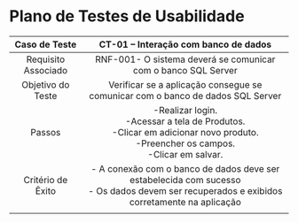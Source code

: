 # Plano de Testes de Usabilidade

| **Caso de Teste**   | **CT-01 – Interação com banco de dados**|
|:---:	|:---:	|
|Requisito Associado   | RNF-001- O sistema deverá se comunicar com o banco SQL Server |
|Objetivo do Teste   | Verificar se a aplicação consegue se comunicar com o banco de dados SQL Server |
|Passos   | -Realizar login. <br> -Acessar a tela de Produtos. <br> -Clicar em adicionar novo produto. <br> -Preencher os campos. <br> -Clicar em salvar.|
|Critério de Êxito | - A conexão com o banco de dados deve ser estabelecida com sucesso <br> - Os dados devem ser recuperados e exibidos corretamente na aplicação <br>
|  	|  	|
